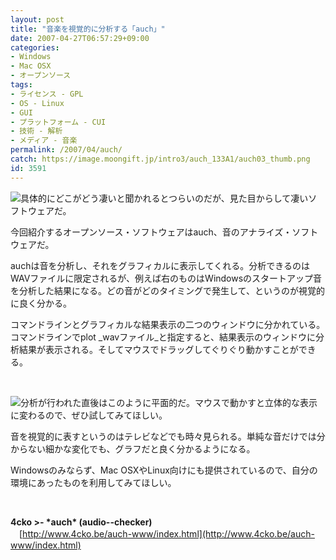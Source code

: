 ```yaml
---
layout: post
title: "音楽を視覚的に分析する「auch」"
date: 2007-04-27T06:57:29+09:00
categories:
- Windows
- Mac OSX
- オープンソース
tags: 
- ライセンス - GPL
- OS - Linux
- GUI
- プラットフォーム - CUI
- 技術 - 解析
- メディア - 音楽
permalink: /2007/04/auch/
catch: https://image.moongift.jp/intro3/auch_133A1/auch03_thumb.png
id: 3591
---
```

[![](https://image.moongift.jp/intro3/auch_133A1/auch04_thumb.png)](https://image.moongift.jp/intro3/auch_133A1/auch042.png)具体的にどこがどう凄いと聞かれるとつらいのだが、見た目からして凄いソフトウェアだ。

 

今回紹介するオープンソース・ソフトウェアはauch、音のアナライズ・ソフトウェアだ。

 

auchは音を分析し、それをグラフィカルに表示してくれる。分析できるのはWAVファイルに限定されるが、例えば右のものはWindowsのスタートアップ音を分析した結果になる。どの音がどのタイミングで発生して、というのが視覚的に良く分かる。

 <!--more--> 

コマンドラインとグラフィカルな結果表示の二つのウィンドウに分かれている。コマンドラインでplot _wavファイル_と指定すると、結果表示のウィンドウに分析結果が表示される。そしてマウスでドラッグしてぐりぐり動かすことができる。

 

&nbsp;

 

[![](https://image.moongift.jp/intro3/auch_133A1/auch03_thumb.png)](https://image.moongift.jp/intro3/auch_133A1/auch032.png)分析が行われた直後はこのように平面的だ。マウスで動かすと立体的な表示に変わるので、ぜひ試してみてほしい。

 

音を視覚的に表すというのはテレビなどでも時々見られる。単純な音だけでは分からない細かな変化でも、グラフだと良く分かるようになる。

 

Windowsのみならず、Mac OSXやLinux向けにも提供されているので、自分の環境にあったものを利用してみてほしい。

 

&nbsp;

 

**4cko \>- \*auch\* (audio--checker)**  
　[http://www.4cko.be/auch-www/index.html](http://www.4cko.be/auch-www/index.html)

